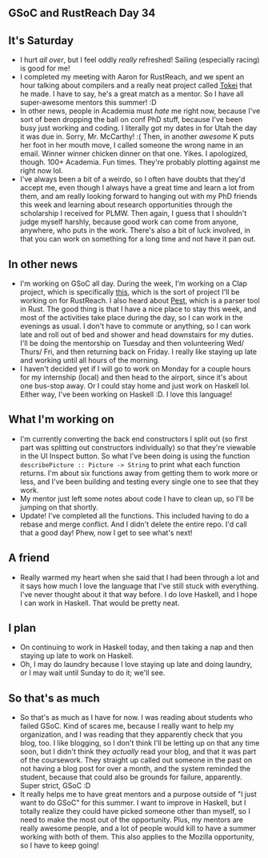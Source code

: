 ## GSoC and RustReach Day 34

## It's Saturday

- I hurt *all over*, but I feel oddly *really* refreshed! Sailing (especially racing) is good for me!
- I completed my meeting with Aaron for RustReach, and we spent an hour talking about compilers and a really
  neat project called [Tokei](https://github.com/Aaronepower/tokei) that he made. I have to say, he's a great match
  as a mentor. So I have all super-awesome mentors this summer! :D
- In other news, people in Academia must *hate* me right now, because I've sort of been dropping the ball on 
  conf PhD stuff, because I've been busy just working and coding. I literally got my dates in for Utah the day
  it was due in. Sorry, Mr. McCarthy! :( Then, in another *awesome* K puts her foot in her mouth move, I called
  someone the wrong name in an email. Winner winner chicken dinner on that one. Yikes. I apologized, though.
  100+ Academia. Fun times. They're probably plotting against me right now lol.
- I've always been a bit of a weirdo, so I often have doubts that they'd accept me, even though I always have a 
  great time and learn a lot from them, and am really looking forward to hanging out with my PhD friends this week
  and learning about research opportunities through the scholarship I received for PLMW. Then again, I guess that
  I shouldn't judge myself harshly, because good work can come from anyone, anywhere, who puts in the work. There's also
  a bit of luck involved, in that you can work on something for a long time and not have it pan out.
  
## In other news
- I'm working on GSoC all day. During the week, I'm working on a Clap project, which is specifically [this](https://github.com/kbknapp/clap-rs), which is the sort of project I'll be working on for RustReach. I also heard about [Pest](https://github.com/pest-parser/pest), which is a parser
tool in Rust. The good thing is that I have a nice place to stay this week, and most of the activities take place during the day,
so I can work in the evenings as usual. I don't have to commute or anything, so I can work late and roll out of bed and shower and head downstairs for my duties. I'll be doing the mentorship on Tuesday and then volunteering Wed/ Thurs/ Fri, and then returning back on Friday. I really like staying up late and working until all hours of the morning.
- I haven't decided yet if I will go to work on Monday for a couple hours for my internship (local) and then head to the airport,
  since it's about one bus-stop away. Or I could stay home and just work on Haskell lol. Either way, I've been working on
  Haskell :D. I love this language!
  
## What I'm working on
- I'm currently converting the back end constructors I split out (so first part was splitting out constructors individually)
  so that they're viewable in the UI Inspect button. So what I've been doing is using the function ```describePicture :: Picture -> String``` to print what each function returns. I'm about six functions away from getting them to work more or less, and
  I've been building and testing every single one to see that they work.
- My mentor just left some notes about code I have to clean up, so I'll be jumping on that shortly.
- Update! I've completed all the functions. This included having to do a rebase and merge conflict. And I didn't delete
  the entire repo. I'd call that a good day! Phew, now I get to see what's next!
  
## A friend
- Really warmed my heart when she said that I had been through a lot and it says how much I love the language that I've still
  stuck with everything. I've never thought about it that way before. I do love Haskell, and I hope I can work in Haskell.
  That would be pretty neat.
  
## I plan
- On continuing to work in Haskell today, and then taking a nap and then staying up late to work on Haskell.
- Oh, I may do laundry because I love staying up late and doing laundry, or I may wait until Sunday to do it; we'll see.

## So that's as much
- So that's as much as I have for now. I was reading about students who failed GSoC. Kind of scares me, because I really
  want to help my organization, and I was reading that they apparently check that you blog, too. I like blogging, so I don't
  think I'll be letting up on that any time soon, but I didn't think they *actually* read your blog, and that it was part of
  the coursework. They straight up called out someone in the past on not having a blog post for over a month, and the system
  reminded the student, because that could also be grounds for failure, apparently. Super strict, GSoC :D
- It really helps me to have great mentors and a purpose outside of "I just want to do GSoC" for this summer. I want to 
   improve in Haskell, but I totally realize they could have picked someone other than myself, so I need to make the most
   out of the opportunity. Plus, my mentors are really awesome people, and a lot of people would kill to have a summer working
   with both of them. This also applies to the Mozilla opportunity, so I have to keep going!



